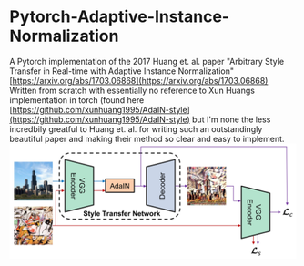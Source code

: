 # Pytorch-Adaptive-Instance-Normalization

A Pytorch implementation of the 2017 Huang et. al. paper "Arbitrary Style Transfer in Real-time with Adaptive Instance Normalization" [https://arxiv.org/abs/1703.06868](https://arxiv.org/abs/1703.06868)
Written from scratch with essentially no reference to Xun Huangs implementation in torch (found here [https://github.com/xunhuang1995/AdaIN-style](https://github.com/xunhuang1995/AdaIN-style) but I'm none the less incredbily greatful to Huang et. al. for writing such an outstandingly beautiful paper and making their method so clear and easy to implement.
![Architecture](./architecture.jpg)
